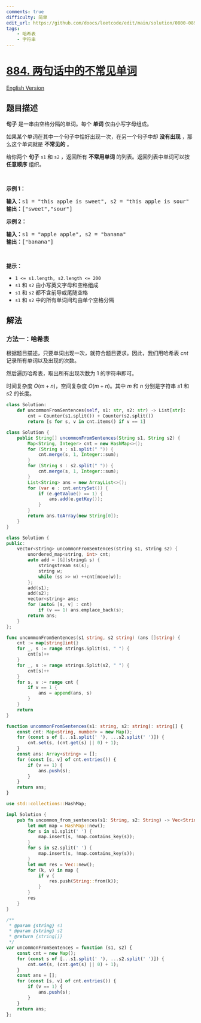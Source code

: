 ```yaml
---
comments: true
difficulty: 简单
edit_url: https://github.com/doocs/leetcode/edit/main/solution/0800-0899/0884.Uncommon%20Words%20from%20Two%20Sentences/README.md
tags:
    - 哈希表
    - 字符串
---
```


<!-- problem:start -->

# [884. 两句话中的不常见单词](https://leetcode.cn/problems/uncommon-words-from-two-sentences)

[English Version](/solution/0800-0899/0884.Uncommon%20Words%20from%20Two%20Sentences/README_EN.md)

## 题目描述

<!-- description:start -->

<p><strong>句子</strong> 是一串由空格分隔的单词。每个 <strong>单词</strong><em> </em>仅由小写字母组成。</p>

<p>如果某个单词在其中一个句子中恰好出现一次，在另一个句子中却 <strong>没有出现</strong> ，那么这个单词就是 <strong>不常见的</strong><em> </em>。</p>

<p>给你两个 <strong>句子</strong> <code>s1</code> 和 <code>s2</code> ，返回所有 <strong>不常用单词</strong> 的列表。返回列表中单词可以按 <strong>任意顺序</strong> 组织。</p>

<p>&nbsp;</p>

<ol>
</ol>

<p><strong>示例 1：</strong></p>

<pre>
<strong>输入：</strong>s1 = "this apple is sweet", s2 = "this apple is sour"
<strong>输出：</strong>["sweet","sour"]
</pre>

<p><strong>示例 2：</strong></p>

<pre>
<strong>输入：</strong>s1 = "apple apple", s2 = "banana"
<strong>输出：</strong>["banana"]
</pre>

<p>&nbsp;</p>

<p><strong>提示：</strong></p>

<ul>
	<li><code>1 &lt;= s1.length, s2.length &lt;= 200</code></li>
	<li><code>s1</code> 和 <code>s2</code> 由小写英文字母和空格组成</li>
	<li><code>s1</code> 和 <code>s2</code> 都不含前导或尾随空格</li>
	<li><code>s1</code> 和 <code>s2</code> 中的所有单词间均由单个空格分隔</li>
</ul>

<!-- description:end -->

## 解法

<!-- solution:start -->

### 方法一：哈希表

根据题目描述，只要单词出现一次，就符合题目要求。因此，我们用哈希表 $cnt$ 记录所有单词以及出现的次数。

然后遍历哈希表，取出所有出现次数为 $1$ 的字符串即可。

时间复杂度 $O(m + n)$，空间复杂度 $O(m + n)$。其中 $m$ 和 $n$ 分别是字符串 $s1$ 和 $s2$ 的长度。

<!-- tabs:start -->

```python
class Solution:
    def uncommonFromSentences(self, s1: str, s2: str) -> List[str]:
        cnt = Counter(s1.split()) + Counter(s2.split())
        return [s for s, v in cnt.items() if v == 1]
```

```java
class Solution {
    public String[] uncommonFromSentences(String s1, String s2) {
        Map<String, Integer> cnt = new HashMap<>();
        for (String s : s1.split(" ")) {
            cnt.merge(s, 1, Integer::sum);
        }
        for (String s : s2.split(" ")) {
            cnt.merge(s, 1, Integer::sum);
        }
        List<String> ans = new ArrayList<>();
        for (var e : cnt.entrySet()) {
            if (e.getValue() == 1) {
                ans.add(e.getKey());
            }
        }
        return ans.toArray(new String[0]);
    }
}
```

```cpp
class Solution {
public:
    vector<string> uncommonFromSentences(string s1, string s2) {
        unordered_map<string, int> cnt;
        auto add = [&](string& s) {
            stringstream ss(s);
            string w;
            while (ss >> w) ++cnt[move(w)];
        };
        add(s1);
        add(s2);
        vector<string> ans;
        for (auto& [s, v] : cnt)
            if (v == 1) ans.emplace_back(s);
        return ans;
    }
};
```

```go
func uncommonFromSentences(s1 string, s2 string) (ans []string) {
	cnt := map[string]int{}
	for _, s := range strings.Split(s1, " ") {
		cnt[s]++
	}
	for _, s := range strings.Split(s2, " ") {
		cnt[s]++
	}
	for s, v := range cnt {
		if v == 1 {
			ans = append(ans, s)
		}
	}
	return
}
```

```ts
function uncommonFromSentences(s1: string, s2: string): string[] {
    const cnt: Map<string, number> = new Map();
    for (const s of [...s1.split(' '), ...s2.split(' ')]) {
        cnt.set(s, (cnt.get(s) || 0) + 1);
    }
    const ans: Array<string> = [];
    for (const [s, v] of cnt.entries()) {
        if (v == 1) {
            ans.push(s);
        }
    }
    return ans;
}
```

```rust
use std::collections::HashMap;

impl Solution {
    pub fn uncommon_from_sentences(s1: String, s2: String) -> Vec<String> {
        let mut map = HashMap::new();
        for s in s1.split(' ') {
            map.insert(s, !map.contains_key(s));
        }
        for s in s2.split(' ') {
            map.insert(s, !map.contains_key(s));
        }
        let mut res = Vec::new();
        for (k, v) in map {
            if v {
                res.push(String::from(k));
            }
        }
        res
    }
}
```

```js
/**
 * @param {string} s1
 * @param {string} s2
 * @return {string[]}
 */
var uncommonFromSentences = function (s1, s2) {
    const cnt = new Map();
    for (const s of [...s1.split(' '), ...s2.split(' ')]) {
        cnt.set(s, (cnt.get(s) || 0) + 1);
    }
    const ans = [];
    for (const [s, v] of cnt.entries()) {
        if (v == 1) {
            ans.push(s);
        }
    }
    return ans;
};
```

<!-- tabs:end -->

<!-- solution:end -->

<!-- problem:end -->
